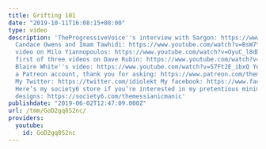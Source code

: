 ```yaml
---
title: Grifting 101
date: "2019-10-11T16:08:15+08:00"
type: video
description: 'TheProgressiveVoice''s interview with Sargon: https://www.youtube.com/watch?v=lKddWnhb3EA
  Candace Owens and Imam Tawhidi: https://www.youtube.com/watch?v=BsW7YNcEJYU CreationistCat''s
  video on Milo Yiannopoulos: https://www.youtube.com/watch?v=OyuC_l8dDLI Timbah.On.Toast''s
  first of three videos on Dave Rubin: https://www.youtube.com/watch?v=u3TPxQao3m0
  Blaire White''s video: https://www.youtube.com/watch?v=S7Ft2E_ibxQ Yes, I do have
  a Patreon account, thank you for asking: https://www.patreon.com/themessianicmanic
  My Twitter: https://twitter.com/idiolekt My facebook: https://www.facebook.com/themessianicmanic/
  Here’s my society6 store if you’re interested in my pretentious minimalist poster
  designs: https://society6.com/themessianicmanic'
publishdate: "2019-06-02T12:47:09.000Z"
url: /tmm/GoD2gq8S2nc/
providers:
  youtube:
    id: GoD2gq8S2nc
---
```

